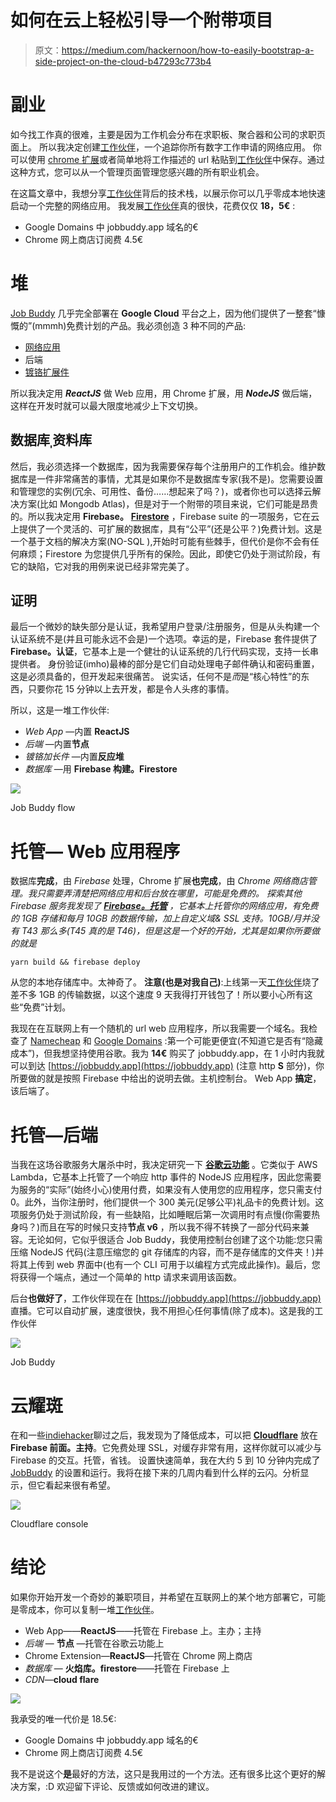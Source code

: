 # 如何在云上轻松引导一个附带项目

> 原文：<https://medium.com/hackernoon/how-to-easily-bootstrap-a-side-project-on-the-cloud-b47293c773b4>

# **副业**

如今找工作真的很难，主要是因为工作机会分布在求职板、聚合器和公司的求职页面上。
所以我决定创建[工作伙伴](https://jobbuddy.app)，一个追踪你所有数字工作申请的网络应用。
你可以使用 [chrome 扩展](https://chrome.google.com/webstore/detail/job-buddy-track-all-your/mlepdpjihpccdmecemaphmbhdohdpnkl)或者简单地将工作描述的 url 粘贴到[工作伙伴](https://jobbuddy.app)中保存。通过这种方式，您可以从一个管理页面管理您感兴趣的所有职业机会。

在这篇文章中，我想分享[工作伙伴](https://jobbuddy.app/)背后的技术栈，以展示你可以几乎零成本地快速启动一个完整的网络应用。
我发展[工作伙伴](https://jobbuddy.app/)真的很快，花费仅仅 **18，5€** :

*   Google Domains 中 jobbuddy.app 域名的€
*   Chrome 网上商店订阅费 4.5€

# 堆

[Job Buddy](https://jobbuddy.app/) 几乎完全部署在 **Google Cloud** 平台之上，因为他们提供了一整套“慷慨的”(mmmh)免费计划的产品。我必须创造 3 种不同的产品:

*   [网络应用](https://jobbuddy.app)
*   后端
*   [镀铬扩展件](https://chrome.google.com/webstore/detail/job-buddy-track-all-your/mlepdpjihpccdmecemaphmbhdohdpnkl)

所以我决定用 ***ReactJS*** 做 Web 应用，用 Chrome 扩展，用 ***NodeJS*** 做后端，这样在开发时就可以最大限度地减少上下文切换。

## 数据库ˌ资料库

然后，我必须选择一个数据库，因为我需要保存每个注册用户的工作机会。维护数据库是一件非常痛苦的事情，尤其是如果你不是数据库专家(我不是)。您需要设置和管理您的实例(冗余、可用性、备份……想起来了吗？)，或者你也可以选择云解决方案(比如 Mongodb Atlas)，但是对于一个附带的项目来说，它们可能是昂贵的。所以我决定用 **Firebase。** [**Firestore**](https://firebase.google.com/docs/firestore/) ，Firebase suite 的一项服务，它在云上提供了一个灵活的、可扩展的数据库，具有“公平”(还是公平？)免费计划。这是一个基于文档的解决方案(NO-SQL ),开始时可能有些棘手，但代价是你不会有任何麻烦；Firestore 为您提供几乎所有的保险。因此，即使它仍处于测试阶段，有它的缺陷，它对我的用例来说已经非常完美了。

## 证明

最后一个微妙的缺失部分是认证，我希望用户登录/注册服务，但是从头构建一个认证系统不是(并且可能永远不会是)一个选项。幸运的是，Firebase 套件提供了 **Firebase。认证**，它基本上是一个健壮的认证系统的几行代码实现，支持一长串提供者。
身份验证(imho)最棒的部分是它们自动处理电子邮件确认和密码重置，这是必须具备的，但开发起来很痛苦。
说实话，任何不是*而*是“核心特性”的东西，只要你花 15 分钟以上去开发，都是令人头疼的事情。

所以，这是一堆工作伙伴:

*   *Web App* —内置 **ReactJS**
*   *后端* —内置**节点**
*   *镀铬加长件* —内置**反应堆**
*   *数据库* —用 **Firebase 构建。Firestore**

![](img/f66aec5c611416048f2c7e96e0d4cb4b.png)

Job Buddy flow

# 托管— Web 应用程序

数据库**完成**，由 *Firebase* 处理，Chrome 扩展**也完成**，由 *Chrome 网络商店管理。我只需要弄清楚把网络应用和后台放在哪里，可能是免费的。
探索其他 Firebase 服务我发现了 [**Firebase。托管**](https://firebase.google.com/docs/hosting/) ，它基本上托管你的网络应用，有免费的 1GB 存储和每月 10GB 的数据传输，加上自定义域& SSL 支持。10GB/月并没有 T43 那么多(T45 真的是 T46)，但是这是一个好的开始，尤其是如果你所要做的就是*

```
yarn build && firebase deploy
```

从您的本地存储库中。太神奇了。
**注意(也是对我自己)**:上线第一天[工作伙伴](https://jobbuddy)烧了差不多 1GB 的传输数据，以这个速度 9 天我得打开钱包了！所以要小心所有这些“免费”计划。

我现在在互联网上有一个随机的 url web 应用程序，所以我需要一个域名。我检查了 [Namecheap](https://www.namecheap.com/) 和 [Google Domains](https://domains.google/#/) :第一个可能更便宜(不知道它是否有“隐藏成本”)，但我想坚持使用谷歌。我为 **14€** 购买了 jobbuddy.app，在 1 小时内我就可以到达 [https://jobbuddy.app](https://jobbuddy.app) (注意 http **S** 部分)，你所要做的就是按照 Firebase 中给出的说明去做。主机控制台。
Web App **搞定**，该后端了。

# 托管—后端

当我在这场谷歌服务大屠杀中时，我决定研究一下 [**谷歌云功能**](https://cloud.google.com/functions/) 。它类似于 AWS Lambda，它基本上托管了一个响应 http 事件的 NodeJS 应用程序，因此您需要为服务的“实际”(始终小心)使用付费，如果没有人使用您的应用程序，您只需支付 0。此外，当你注册时，他们提供一个 300 美元(足够公平)礼品卡的免费计划。这项服务仍处于测试阶段，有一些缺陷，比如睡眠后第一次调用时有点慢(你需要热身吗？)而且在写的时候只支持**节点 v6** ，所以我不得不转换了一部分代码来兼容。无论如何，它似乎很适合 Job Buddy，我使用控制台创建了这个功能:您只需压缩 NodeJS 代码(注意压缩您的 git 存储库的内容，而不是存储库的文件夹！)并将其上传到 web 界面中(也有一个 CLI 可用于以编程方式完成此操作)。最后，您将获得一个端点，通过一个简单的 http 请求来调用该函数。

后台**也做好了**，工作伙伴现在在 [https://jobbuddy.app](https://jobbuddy.app) 直播。它可以自动扩展，速度很快，我不用担心任何事情(除了成本)。这是我的工作伙伴

![](img/7262eb24d8b0487fd5e090fcb03e6584.png)

Job Buddy

# 云耀斑

在和一些[indiehacker](https://www.indiehackers.com/)聊过之后，我发现为了降低成本，可以把 [**Cloudflare**](https://www.cloudflare.com/) 放在 **Firebase 前面。主持**。它免费处理 SSL，对缓存非常有用，这样你就可以减少与 Firebase 的交互。托管，省钱。
设置快速简单，我在大约 5 到 10 分钟内完成了 [JobBuddy](https://jobbuddy.app/) 的设置和运行。我将在接下来的几周内看到什么样的云闪。分析显示，但它看起来很有希望。

![](img/deeb94ca7978cade74e66292f22e3893.png)

Cloudflare console

# 结论

如果你开始开发一个奇妙的兼职项目，并希望在互联网上的某个地方部署它，可能是零成本，你可以复制一堆[工作伙伴](https://jobbuddy.app)。

*   Web App——**ReactJS**——托管在 Firebase 上。主办；主持
*   *后端* — **节点** —托管在谷歌云功能上
*   Chrome Extension—**ReactJS**—托管在 Chrome 网上商店
*   *数据库* — **火焰库。firestore**——托管在 Firebase 上
*   *CDN*—**cloud flare**

![](img/ff715d63e4198cc4d74ea374b827d5c2.png)

我承受的唯一代价是 18.5€:

*   Google Domains 中 jobbuddy.app 域名的€
*   Chrome 网上商店订阅费 4.5€

我不是说这个**是**最好的方法，这只是我用过的一个方法。还有很多比这个更好的解决方案，:D
欢迎留下评论、反馈或如何改进的建议。